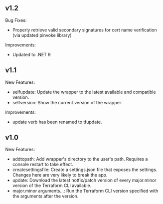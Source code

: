 ## v1.2
Bug Fixes:
- Properly retrieve valid secondary signatures for cert name verification (via updated pinvoke library)

Improvements:
- Updated to .NET 9

## v1.1
New Features:
- selfupdate: Update the wrapper to the latest available and compatible version.
- selfversion: Show the current version of the wrapper.

Improvements:
- update verb has been renamed to tfupdate.

## v1.0
New Features:
- addtopath: Add wrapper's directory to the user's path. Requires a console restart to take effect.
- createsettingsfile: Create a settings.json file that exposes the settings. Changes here are very likely to break the app.
- update: Download the latest hotfix/patch version of every major.minor version of the Terraform CLI available.
- major.minor arguments...: Run the Terraform CLI version specified with the arguments after the version.
